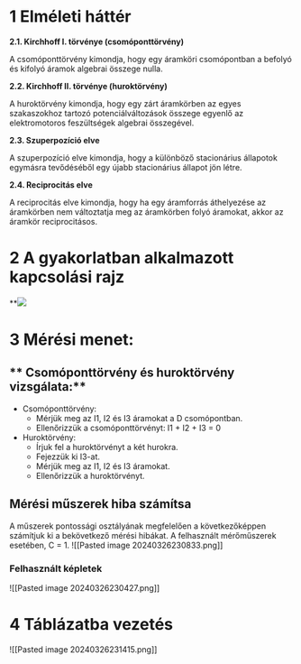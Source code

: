 # 1  Elméleti háttér

**2.1. Kirchhoff I. törvénye (csomóponttörvény)**

A csomóponttörvény kimondja, hogy egy áramköri csomópontban a befolyó és kifolyó áramok algebrai összege nulla.

**2.2. Kirchhoff II. törvénye (huroktörvény)**

A huroktörvény kimondja, hogy egy zárt áramkörben az egyes szakaszokhoz tartozó potenciálváltozások összege egyenlő az elektromotoros feszültségek algebrai összegével.

**2.3. Szuperpozíció elve**

A szuperpozíció elve kimondja, hogy a különböző stacionárius állapotok egymásra tevődéséből egy újabb stacionárius állapot jön létre.

**2.4. Reciprocitás elve**

A reciprocitás elve kimondja, hogy ha egy áramforrás áthelyezése az áramkörben nem változtatja meg az áramkörben folyó áramokat, akkor az áramkör reciprocitásos.

#  2 A gyakorlatban alkalmazott kapcsolási rajz

**![](https://lh7-us.googleusercontent.com/G2WWTBW_b2BofXcqiLxiYOY8-e3XQhag1TfPhRKCN6Io3R-g_6SZS0NysssByy0zP5Nxia8_0o5F9mm90Nty9Q5zJEZQZuIFYmrZW2Nr4UlGizE_jMEOfhya8Gu86M9-ZfmLyrbg5Gg2dK_b4PS03h4)

# 3 Mérési menet:

## ** Csomóponttörvény és huroktörvény vizsgálata:**

- Csomóponttörvény:
    - Mérjük meg az I1, I2 és I3 áramokat a D csomópontban.
    - Ellenőrizzük a csomóponttörvényt: I1 + I2 + I3 = 0
- Huroktörvény:
    - Írjuk fel a huroktörvényt a két hurokra.
    - Fejezzük ki I3-at.
    - Mérjük meg az I1, I2 és I3 áramokat.
    - Ellenőrizzük a huroktörvényt.
## Mérési műszerek hiba számítsa
A műszerek pontossági osztályának megfelelően a következőképpen számítjuk ki a
bekövetkező mérési hibákat. A felhasznált mérőműszerek esetében, C = 1.
![[Pasted image 20240326230833.png]]
### Felhasznált képletek
![[Pasted image 20240326230427.png]]
# 4 Táblázatba vezetés
![[Pasted image 20240326231415.png]]